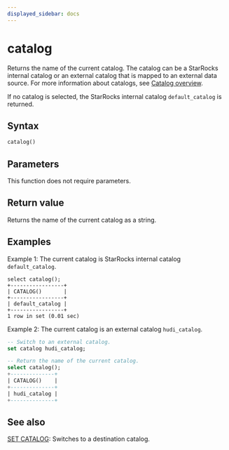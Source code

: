 ```yaml
---
displayed_sidebar: docs
---
```


# catalog



Returns the name of the current catalog. The catalog can be a StarRocks internal catalog or an external catalog that is mapped to an external data source. For more information about catalogs, see [Catalog overview](../../../data_source/catalog/catalog_overview.md).

If no catalog is selected, the StarRocks internal catalog `default_catalog` is returned.

## Syntax

```Haskell
catalog()
```

## Parameters

This function does not require parameters.

## Return value

Returns the name of the current catalog as a string.

## Examples

Example 1: The current catalog is StarRocks internal catalog `default_catalog`.

```plaintext
select catalog();
+-----------------+
| CATALOG()       |
+-----------------+
| default_catalog |
+-----------------+
1 row in set (0.01 sec)
```

Example 2: The current catalog is an external catalog `hudi_catalog`.

```sql
-- Switch to an external catalog.
set catalog hudi_catalog;

-- Return the name of the current catalog.
select catalog();
+--------------+
| CATALOG()    |
+--------------+
| hudi_catalog |
+--------------+
```

## See also

[SET CATALOG](../../sql-statements/Catalog/SET_CATALOG.md): Switches to a destination catalog.
